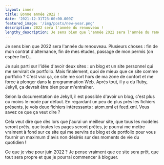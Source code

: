 ```yaml
---
layout: inner
title: Bonne année 2022 !
date: '2021-12-31T23:00:00.000Z'
featured_image: '/img/posts/new-year.png'
description: 2022 sera l'année du renouveau !
lengthy_description: Je sens bien que l'année 2022 sera l'année du renouveau.
---
```

Je sens bien que 2022 sera l'année du renouveau. 
Plusieurs choses : fin de mon contrat d'alternance, fin de mes études, passage de mon permis (on espère fort)...

Je suis parti sur l'idée d'avoir deux sites : un blog et un site personnel qui me servirait de portfolio. Mais finalement, quoi de mieux que ce site comme portfolio ? C'est vrai ça, ce site me sort hors de ma zone de confort et me force à plonger dans la programmation Web. Après tout, il y a du Ruby, Jekyll, ça devrait être bien pour m'entraîner.

Selon la documentation de Jekyll, il est possible d'avoir un blog, c'est plus ou moins le mode par défaut. En regardant un peu de plus près les fichiers présents, je vois deux fichiers intéressants : atom.xml et feed.xml. Vous savez ce que ça veut dire ? 

Cela veut dire que dès lors que j'aurai un meilleur site, que tous les modèles seront prêts, que toutes les pages seront prêtes, je pourrai me mettre vraiment à fond sur ce site qui me servira de blog et de portfolio pour vous fournir un maximum d'avis non désirés sur des moments de vie du quotidien !

Ce que je vise pour juin 2022 ? Je pense vraiment que ce site sera prêt, que tout sera propre et que je pourrai commencer à bloguer.